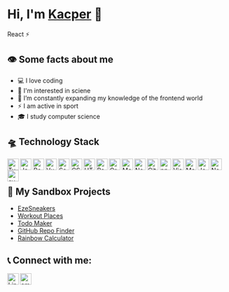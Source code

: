 # Hi, I'm [Kacper][website] 👋 
React :zap:

## 	:eye: Some facts about me

- :computer: I love coding
- :microscope: I'm interested in sciene
- :seedling: I’m constantly expanding my knowledge of the frontend world
- :zap: I am active in sport
- :mortar_board: I study computer science


## 	:flying_saucer: Technology Stack


<img align="left" src="https://github.com/get-icon/geticon/raw/master/icons/typescript-icon.svg" alt="Typescript" width="26px" height="26px">
<img align="left" src="https://github.com/get-icon/geticon/raw/master/icons/javascript.svg" alt="JavaScript" width="26px" height="26px">
<img align="left" src="https://github.com/get-icon/geticon/raw/master/icons/react.svg" alt="React" width="26px" height="26px">
<img align="left" src="https://github.com/get-icon/geticon/blob/master/icons/vue.svg" alt="Vue" width="26px" height="26px">
<img align="left" src="https://github.com/get-icon/geticon/raw/master/icons/sass.svg" alt="Sass" width="26px" height="26px">
<img align="left" src="https://github.com/get-icon/geticon/raw/master/icons/css-3.svg" alt="CSS3" width="26px" height="26px">
<img align="left" src="https://github.com/get-icon/geticon/raw/master/icons/html-5.svg" alt="HTML5" width="26px" height="26px">
<img align="left" src="https://github.com/get-icon/geticon/raw/master/icons/redux.svg" alt="Redux" width="26px" height="26px">
<img align="left" src="https://github.com/get-icon/geticon/raw/master/icons/graphql.svg" alt="GraphQL" width="26px" height="26px">
<img align="left" src="https://github.com/get-icon/geticon/raw/master/icons/mongodb-icon.svg" alt="MongoDB" width="26px" height="26px">
<img align="left" src="https://github.com/get-icon/geticon/raw/master/icons/nodejs-icon.svg" alt="Node.js" width="26px" height="26px">
<img align="left" src="https://github.com/get-icon/geticon/raw/master/icons/git-icon.svg" alt="Git" width="26px" height="26px">
<img align="left" src="https://github.com/get-icon/geticon/raw/master/icons/npm.svg" alt="npm" width="26px" height="26px">
<img align="left" src="https://github.com/get-icon/geticon/raw/master/icons/visual-studio-code.svg" alt="Visual Studio Code" width="26px" height="26px">
<img align="left" src="https://github.com/get-icon/geticon/raw/master/icons/material-ui.svg" alt="Material UI" width="26px" height="26px">
<img align="left" src="https://github.com/get-icon/geticon/raw/master/icons/jest.svg" alt="Jest" width="26px" height="26px">
<img align="left" src="https://github.com/get-icon/geticon/raw/master/icons/nextjs-icon.svg" alt="Nextjs" width="26px" height="26px">
<img align="left" src="https://github.com/get-icon/geticon/raw/master/icons/cypress.svg" alt="cypress" width="26px" height="26px">

<br />
<br />

## :rocket: My Sandbox Projects

- [EzeSneakers](https://eze-sneakers.vercel.app/)
- [Workout Places](https://workout-places.vercel.app/)
- [Todo Maker](https://todo-maker.vercel.app/)
- [GitHub Repo Finder](https://github-repo-finder-sepia.vercel.app/)
- [Rainbow Calculator](https://rainbow-calculator.vercel.app/)


## :telephone_receiver: Connect with me:


[<img align="left" src="https://github.com/get-icon/geticon/raw/master/icons/linkedin-icon.svg" alt="Linkedin" width="26px" height="26px">][linkedin]
[<img align="left" src="https://github.com/get-icon/geticon/raw/master/icons/google-gmail.svg" alt="email" width="26px" height="26px">][email]

[email]: mailto:kacper.zabielski05@gmail.com
[linkedin]: https://www.linkedin.com/in/kacper-zabielski-329911217/
[website]: https://kacper-zabielski.vercel.app/
